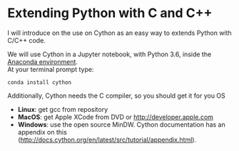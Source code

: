 # Extending Python with C and C++

I will introduce on the use on Cython as an easy way to extends Python 
with C/C++ code.

We will use Cython in a Jupyter notebook, with Python 3.6, inside the [Anaconda environment](https://www.anaconda.com/download/).  
At your terminal prompt type:
```
conda install cython
```


Additionally, Cython needs the C compiler, so you should get it for you OS
+ **Linux**: get gcc from repository
+ **MacOS**: get Apple XCode from DVD or http://developer.apple.com 
+ **Windows**: use the open source MinDW. Cython documentation has an appendix on this (http://docs.cython.org/en/latest/src/tutorial/appendix.html).
